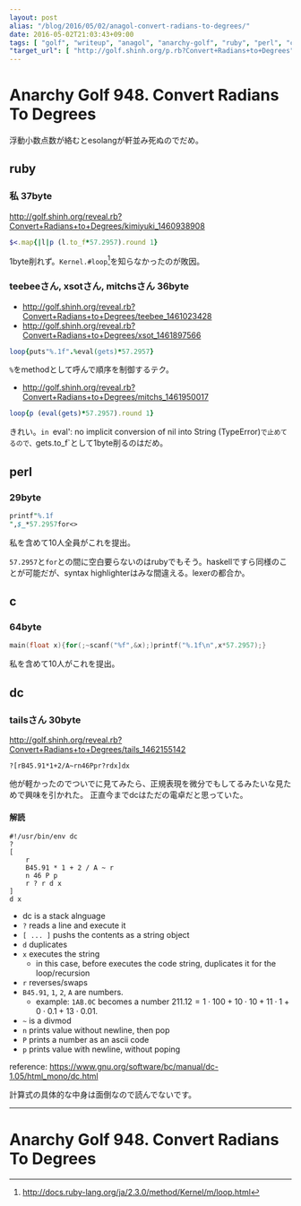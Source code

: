 ```yaml
---
layout: post
alias: "/blog/2016/05/02/anagol-convert-radians-to-degrees/"
date: 2016-05-02T21:03:43+09:00
tags: [ "golf", "writeup", "anagol", "anarchy-golf", "ruby", "perl", "c", "float" ]
"target_url": [ "http://golf.shinh.org/p.rb?Convert+Radians+to+Degrees" ]
---
```


# Anarchy Golf 948. Convert Radians To Degrees

浮動小数点数が絡むとesolangが軒並み死ぬのでだめ。

## ruby

### 私 37byte

<http://golf.shinh.org/reveal.rb?Convert+Radians+to+Degrees/kimiyuki_1460938908>

``` ruby
$<.map{|l|p (l.to_f*57.2957).round 1}
```

1byte削れず。`Kernel.#loop`[^1]を知らなかったのが敗因。

### teebeeさん, xsotさん, mitchsさん 36byte

-   <http://golf.shinh.org/reveal.rb?Convert+Radians+to+Degrees/teebee_1461023428>
-   <http://golf.shinh.org/reveal.rb?Convert+Radians+to+Degrees/xsot_1461897566>

``` ruby
loop{puts"%.1f".%eval(gets)*57.2957}
```

`%`をmethodとして呼んで順序を制御するテク。

-   <http://golf.shinh.org/reveal.rb?Convert+Radians+to+Degrees/mitchs_1461950017>

``` ruby
loop{p (eval(gets)*57.2957).round 1}
```

きれい。`in `eval': no implicit conversion of nil into String (TypeError)`で止めてるので、`gets.to_f`として1byte削るのはだめ。

## perl

### 29byte

``` perl
printf"%.1f
",$_*57.2957for<>
```

私を含めて$10$人全員がこれを提出。

`57.2957`と`for`との間に空白要らないのはrubyでもそう。haskellですら同様のことが可能だが、syntax highlighterはみな間違える。lexerの都合か。

## c

### 64byte

``` c
main(float x){for(;~scanf("%f",&x);)printf("%.1f\n",x*57.2957);}
```

私を含めて$10$人がこれを提出。

## dc

### tailsさん 30byte

<http://golf.shinh.org/reveal.rb?Convert+Radians+to+Degrees/tails_1462155142>

```
?[rB45.91*1+2/A~rn46Ppr?rdx]dx
```

他が軽かったのでついでに見てみたら、正規表現を微分でもしてるみたいな見ためで興味を引かれた。
正直今までdcはただの電卓だと思っていた。

#### 解読

```
#!/usr/bin/env dc
?
[
    r
    B45.91 * 1 + 2 / A ~ r
    n 46 P p
    r ? r d x
]
d x
```

-   dc is a stack alnguage
-   `?` reads a line and execute it
-   `[ ... ]` pushs the contents as a string object
-   `d` duplicates
-   `x` executes the string
    -   in this case, before executes the code string, duplicates it for the loop/recursion
-   `r` reverses/swaps
-   `B45.91`, `1`, `2`, `A` are numbers.
    -   example: `1AB.0C` becomes a number $211.12 = 1 \cdot 100 + 10 \cdot 10 + 11 \cdot 1 + 0 \cdot 0.1 + 13 \cdot 0.01$.
-   `~` is a divmod
-   `n` prints value without newline, then pop
-   `P` prints a number as an ascii code
-   `p` prints value with newline, without poping

reference: <https://www.gnu.org/software/bc/manual/dc-1.05/html_mono/dc.html>

計算式の具体的な中身は面倒なので読んでないです。

---

# Anarchy Golf 948. Convert Radians To Degrees

[^1]: <http://docs.ruby-lang.org/ja/2.3.0/method/Kernel/m/loop.html>
